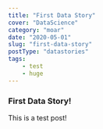 ```yaml
---
title: "First Data Story"
cover: "DataScience"
category: "moar"
date: "2020-05-01"
slug: "first-data-story"
postType: "datastories"
tags:
    - test
    - huge
---
```


### First Data Story!

This is a test post!